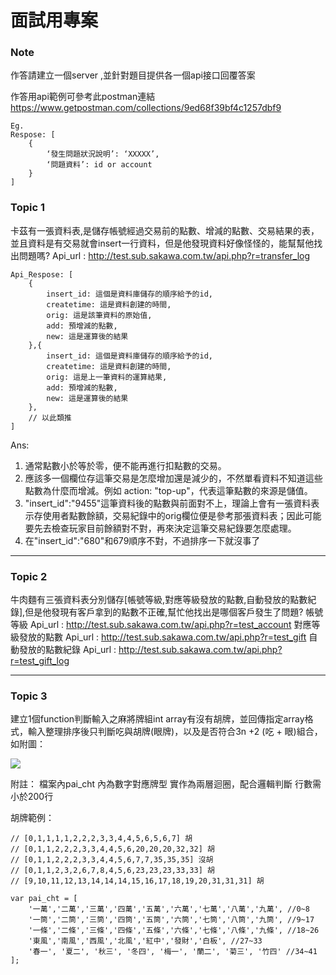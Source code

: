# 面試用專案
### Note
作答請建立一個server ,並針對題目提供各一個api接口回覆答案

作答用api範例可參考此postman連結
https://www.getpostman.com/collections/9ed68f39bf4c1257dbf9
```
Eg.
Respose: [
    {	
        ‘發生問題狀況說明’: ‘XXXXX’,
        ‘問題資料’: id or account
    }	
]
```

### Topic 1
卡茲有一張資料表,是儲存帳號經過交易前的點數、增減的點數、交易結果的表，並且資料是有交易就會insert一行資料，但是他發現資料好像怪怪的，能幫幫他找出問題嗎?
Api_url : http://test.sub.sakawa.com.tw/api.php?r=transfer_log
```
Api_Respose: [
    {
        insert_id: 這個是資料庫儲存的順序給予的id,
        createtime: 這是資料創建的時間,
        orig: 這是該筆資料的原始值,
        add: 預增減的點數,
        new: 這是運算後的結果
    },{
        insert_id: 這個是資料庫儲存的順序給予的id,
        createtime: 這是資料創建的時間,
        orig: 這是上一筆資料的運算結果,
        add: 預增減的點數,
        new: 這是運算後的結果
    },
    // 以此類推
]
```
Ans: 
1. 通常點數小於等於零，便不能再進行扣點數的交易。
2. 應該多一個欄位存這筆交易是怎麼增加還是減少的，不然單看資料不知道這些點數為什麼而增減。例如 action: "top-up"，代表這筆點數的來源是儲值。
3. "insert_id":"9455"這筆資料後的點數與前面對不上，理論上會有一張資料表示存使用者點數餘額，交易紀錄中的orig欄位便是參考那張資料表；因此可能要先去檢查玩家目前餘額對不對，再來決定這筆交易紀錄要怎麼處理。
4. 在"insert_id":"680"和679順序不對，不過排序一下就沒事了

---
### Topic 2
牛肉麵有三張資料表分別儲存[帳號等級,對應等級發放的點數,自動發放的點數紀錄],但是他發現有客戶拿到的點數不正確,幫忙他找出是哪個客戶發生了問題?
帳號等級
Api_url : http://test.sub.sakawa.com.tw/api.php?r=test_account
對應等級發放的點數
Api_url : http://test.sub.sakawa.com.tw/api.php?r=test_gift
自動發放的點數紀錄
Api_url : http://test.sub.sakawa.com.tw/api.php?r=test_gift_log

---
### Topic 3
建立1個function判斷輸入之麻將牌組int array有沒有胡牌，並回傳指定array格式，輸入整理排序後只判斷吃與胡牌(眼牌)，以及是否符合3n +2 (吃 + 眼)組合，如附圖：

![](https://i.imgur.com/ZazIVV4.png)

附註：
檔案內pai_cht 內為數字對應牌型
實作為兩層迴圈，配合邏輯判斷
行數需小於200行

胡牌範例：
```
// [0,1,1,1,1,2,2,2,3,3,4,4,5,6,5,6,7] 胡
// [0,1,1,2,2,2,3,3,4,4,5,6,20,20,20,32,32] 胡
// [0,1,1,2,2,2,3,3,4,4,5,6,7,7,35,35,35] 沒胡
// [0,1,1,2,3,2,6,7,8,4,5,6,23,23,23,33,33] 胡
// [9,10,11,12,13,14,14,14,15,16,17,18,19,20,31,31,31] 胡

var pai_cht = [
    '一萬','二萬','三萬','四萬','五萬','六萬','七萬','八萬','九萬', //0~8
    '一筒','二筒','三筒','四筒','五筒','六筒','七筒','八筒','九筒', //9~17
    '一條','二條','三條','四條','五條','六條','七條','八條','九條', //18~26
    '東風','南風','西風','北風','紅中','發財','白板', //27~33
    '春一', '夏二', '秋三', '冬四', '梅一', '蘭二', '菊三', '竹四' //34~41
];
```
